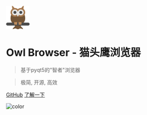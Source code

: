 ![logo](resource/logo.png)

# Owl Browser - 猫头鹰浏览器

> 基于pyqt5的"智者"浏览器

> 极简, 开源, 高效


[GitHub](https://github.com/n8659150/owlBrowser)
[了解一下](#源起)

![color](#ffffff)